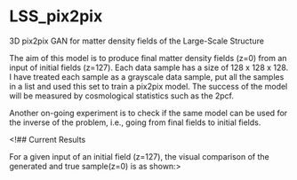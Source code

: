 # LSS_pix2pix
3D pix2pix GAN for matter density fields of the Large-Scale Structure

The aim of this model is to produce final matter density fields (z=0) from an input of initial fields (z=127). Each data sample has a size of 128 x 128 x 128. 
I have treated each sample as a grayscale data sample, put all the samples in a list and used this set to train a pix2pix model.
The success of the model will be measured by cosmological statistics such as the 2pcf. 

Another on-going experiment is to check if the same model can be used for the inverse of the problem, i.e., going from final fields to initial fields.

<!## Current Results

For a given input of an initial field (z=127), the visual comparison of the generated and true sample(z=0) is as shown:>



 

